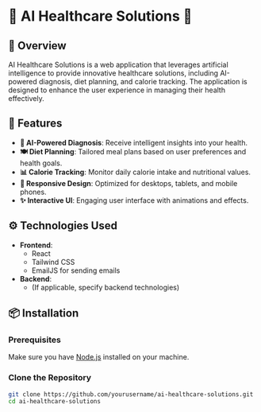 # 🌟 AI Healthcare Solutions 🌟

## 📖 Overview
AI Healthcare Solutions is a web application that leverages artificial intelligence to provide innovative healthcare solutions, including AI-powered diagnosis, diet planning, and calorie tracking. The application is designed to enhance the user experience in managing their health effectively.

## 🚀 Features
- **🧠 AI-Powered Diagnosis**: Receive intelligent insights into your health.
- **🍽️ Diet Planning**: Tailored meal plans based on user preferences and health goals.
- **📊 Calorie Tracking**: Monitor daily calorie intake and nutritional values.
- **📱 Responsive Design**: Optimized for desktops, tablets, and mobile phones.
- **✨ Interactive UI**: Engaging user interface with animations and effects.

## ⚙️ Technologies Used
- **Frontend**: 
  - React
  - Tailwind CSS
  - EmailJS for sending emails
- **Backend**: 
  - (If applicable, specify backend technologies)

## 📦 Installation

### Prerequisites
Make sure you have [Node.js](https://nodejs.org/) installed on your machine.

### Clone the Repository
```bash
git clone https://github.com/yourusername/ai-healthcare-solutions.git
cd ai-healthcare-solutions
